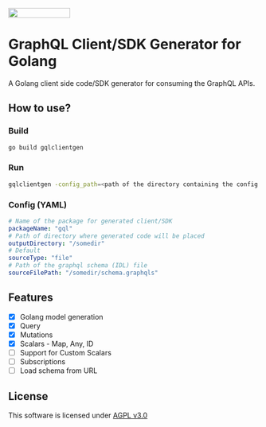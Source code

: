 <a href="https://www.coditation.com"><img src="https://www.coditation.com/wp-content/uploads/2020/08/Small-Logo@4x-2.png" align="left" height="20" width="124" ></a></br>

# GraphQL Client/SDK Generator for Golang

A Golang client side code/SDK generator for consuming the GraphQL APIs.

## How to use?

### Build
``` bash
go build gqlclientgen
```

### Run
```bash
gqlclientgen -config_path=<path of the directory containing the config.yaml>
```

### Config (YAML)
```yaml
# Name of the package for generated client/SDK
packageName: "gql"
# Path of directory where generated code will be placed
outputDirectory: "/somedir"
# Default
sourceType: "file"
# Path of the graphql schema (IDL) file
sourceFilePath: "/somedir/schema.graphqls"
```

## Features

* [x] Golang model generation
* [x] Query
* [x] Mutations
* [x] Scalars - Map, Any, ID
* [ ] Support for Custom Scalars
* [ ] Subscriptions
* [ ] Load schema from URL

## License
This software is licensed under [AGPL v3.0](https://choosealicense.com/licenses/agpl-3.0/)
